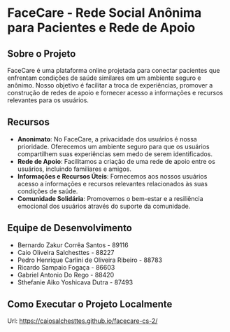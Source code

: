 # FaceCare - Rede Social Anônima para Pacientes e Rede de Apoio

## Sobre o Projeto

FaceCare é uma plataforma online projetada para conectar pacientes que enfrentam condições de saúde similares em um ambiente seguro e anônimo. Nosso objetivo é facilitar a troca de experiências, promover a construção de redes de apoio e fornecer acesso a informações e recursos relevantes para os usuários.

## Recursos

* **Anonimato**: No FaceCare, a privacidade dos usuários é nossa prioridade. Oferecemos um ambiente seguro para que os usuários compartilhem suas experiências sem medo de serem identificados.
* **Rede de Apoio**: Facilitamos a criação de uma rede de apoio entre os usuários, incluindo familiares e amigos.
* **Informações e Recursos Úteis**: Fornecemos aos nossos usuários acesso a informações e recursos relevantes relacionados às suas condições de saúde.
* **Comunidade Solidária**: Promovemos o bem-estar e a resiliência emocional dos usuários através do suporte da comunidade.

## Equipe de Desenvolvimento

- Bernardo Zakur Corrêa Santos - 89116
- Caio Oliveira Salchesttes - 88227
- Pedro Henrique Carlini de Oliveira Ribeiro - 88783
- Ricardo Sampaio Fogaça - 86603
- Gabriel Antonio Do Rego - 88420
- Sthefanie Aiko Yoshicava Dutra - 87493

## Como Executar o Projeto Localmente

Url: https://caiosalchesttes.github.io/facecare-cs-2/
